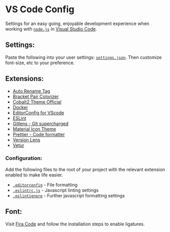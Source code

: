 # VS Code Config
Settings for an easy going, enjoyable development experience when working with [`node.js`](https://nodejs.org/en/) in [Visual Studio Code](https://code.visualstudio.com/).

## Settings:

Paste the following into your user settings: [`settings.json`](./settings.json). Then customize font-size, etc to your preference.

## Extensions:
- [Auto Rename Tag](https://marketplace.visualstudio.com/items?itemName=formulahendry.auto-rename-tag)
- [Bracket Pair Colorizer](https://marketplace.visualstudio.com/items?itemName=CoenraadS.bracket-pair-colorizer)
- [Cobalt2 Theme Official](https://marketplace.visualstudio.com/items?itemName=wesbos.theme-cobalt2)
- [Docker](https://marketplace.visualstudio.com/items?itemName=PeterJausovec.vscode-docker)
- [EditorConfig for VScode](https://marketplace.visualstudio.com/items?itemName=EditorConfig.EditorConfig)
- [ESLint](https://marketplace.visualstudio.com/items?itemName=dbaeumer.vscode-eslint)
- [Gitlens - Git supercharged](https://marketplace.visualstudio.com/items?itemName=eamodio.gitlens)
- [Material Icon Theme](https://marketplace.visualstudio.com/items?itemName=PKief.material-icon-theme)
- [Prettier - Code formatter](https://marketplace.visualstudio.com/items?itemName=esbenp.prettier-vscode)
- [Version Lens](https://marketplace.visualstudio.com/items?itemName=pflannery.vscode-versionlens)
- [Vetur](https://marketplace.visualstudio.com/items?itemName=octref.vetur)

### Configuration:
Add the following files to the root of your project with the relevant extension enabled to make life easier.

- [`.editorconfig`](./.editorconfig) - File formatting
- [`.eslintrc.js`](./.eslintrc.js) - Javascript linting settings
- [`.eslintignore`](./.eslintignore) - Further javascript formatting settings

## Font:
Visit [Fira Code](https://github.com/tonsky/FiraCode) and follow the installation steps to enable ligatures.
